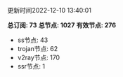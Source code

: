 更新时间2022-12-10 13:40:01

**总订阅: 73**
**总节点: 1027**
**有效节点: 276**
- ss节点: 43
- trojan节点: 62
- v2ray节点: 170
- ssr节点: 1
